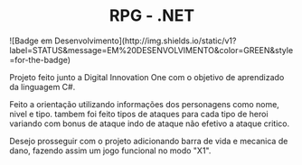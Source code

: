 <h1 align="center"> RPG - .NET </h1>
![Badge em Desenvolvimento](http://img.shields.io/static/v1?label=STATUS&message=EM%20DESENVOLVIMENTO&color=GREEN&style=for-the-badge)

Projeto feito junto a Digital Innovation One com o objetivo de aprendizado da linguagem C#.

Feito a orientação utilizando informações dos personagens como nome, nivel e tipo. tambem foi feito tipos de ataques para cada tipo de heroi variando com bonus de ataque indo de ataque não efetivo a ataque critico.

Desejo prosseguir com o projeto adicionando barra de vida e mecanica de dano, fazendo assim um jogo funcional no modo "X1".
